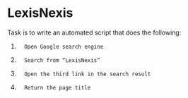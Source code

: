 # LexisNexis



Task is to write an automated script that does the following:

 

1.       Open Google search engine

 

2.       Search from “LexisNexis”

 

3.       Open the third link in the search result  

 

4.       Return the page title

 

